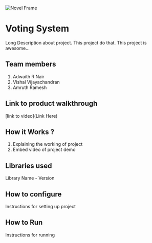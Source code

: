
![Novel Frame](https://github.com/TH-Activities/saturday-hack-night-template/assets/90635335/4c26e8ac-2dd1-4d75-8e1a-9f7585e3b381)


# Voting System
Long Description about project. This project do that. This project is awesome...
## Team members
1. Adwaith R Nair
2. Vishal Vijayachandran
3. Amruth Ramesh
## Link to product walkthrough
[link to video](Link Here)
## How it Works ?
1. Explaining the working of project
2. Embed video of project demo
## Libraries used
Library Name - Version
## How to configure
Instructions for setting up project
## How to Run
Instructions for running
